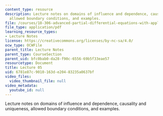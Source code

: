 ```yaml
---
content_type: resource
description: Lecture notes on domains of influence and dependence, causality and uniqueness,
  allowed boundary conditions, and examples.
file: /courses/18-306-advanced-partial-differential-equations-with-applications-fall-2009/6781e87c9010163de20483235a0637bf_MIT18_306f09_lec05.pdf
file_type: application/pdf
learning_resource_types:
- Lecture Notes
license: https://creativecommons.org/licenses/by-nc-sa/4.0/
ocw_type: OCWFile
parent_title: Lecture Notes
parent_type: CourseSection
parent_uid: bfc0bab0-da28-f90c-6556-69b5f33eae57
resourcetype: Document
title: Lecture 05
uid: 6781e87c-9010-163d-e204-83235a0637bf
video_files:
  video_thumbnail_file: null
video_metadata:
  youtube_id: null
---
```

Lecture notes on domains of influence and dependence, causality and uniqueness, allowed boundary conditions, and examples.